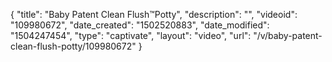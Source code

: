 {
    "title": "Baby Patent Clean Flush&trade;Potty",
    "description": "",
    "videoid": "109980672",
    "date_created": "1502520883",
    "date_modified": "1504247454",
    "type": "captivate",
    "layout": "video",
    "url": "\/v\/baby-patent-clean-flush-potty\/109980672"
}